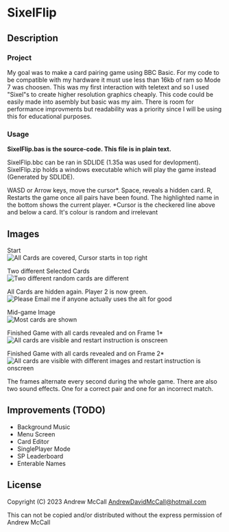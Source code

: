 # SixelFlip

## Description
### Project
My goal was to make a card pairing game using BBC Basic. For my code to be compatible with my hardware it must use less than 16kb of ram so Mode 7 was choosen. This was my first interaction with teletext and so I used "Sixel"s to create higher resolution graphics cheaply. This code could be easily made into asembly but basic was my aim. There is room for performance improvments but readability was a priority since I will be using this for educational purposes.
### Usage
**SixelFlip.bas is the source-code. This file is in plain text.**

SixelFlip.bbc can be ran in SDLIDE (1.35a was used for devlopment).  
SixelFlip.zip holds a windows executable which will play the game instead (Generated by SDLIDE).

WASD or Arrow keys, move the cursor*. 
Space, reveals a hidden card.
R, Restarts the game once all pairs have been found.
The highlighted name in the bottom shows the current player.
*Cursor is the checkered line above and below a card. It's colour is random and irrelevant
## Images

Start  
![All Cards are covered, Cursor starts in top right](https://i.imgur.com/25J6rgl.png)

Two different Selected Cards  
![Two different random cards are different](https://i.imgur.com/DBwsEev.png)

All Cards are hidden again. Player 2 is now green.  
![Please Email me if anyone actually uses the alt for good](https://i.imgur.com/DD1hTRa.png)

Mid-game Image  
![Most cards are shown](https://i.imgur.com/DE7HEUu.png)

Finished Game with all cards revealed and on Frame 1*  
![All cards are visible and restart instruction is onscreen](https://i.imgur.com/JQWTlKT.png)

Finished Game with all cards revealed and on Frame 2*  
![All cards are visible with different images and restart instruction is onscreen](https://i.imgur.com/A7vvABO.png)

The frames alternate every second during the whole game.
There are also two sound effects. One for a correct pair and one for an incorrect match.
## Improvements (TODO)
 - Background Music
 - Menu Screen
 - Card Editor
 - SinglePlayer Mode
 - SP Leaderboard
 - Enterable Names
## License
Copyright (C) 2023
Andrew McCall
AndrewDavidMcCall@hotmail.com

This can not be copied and/or distributed
without the express permission of Andrew McCall
